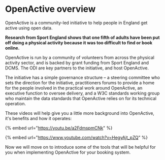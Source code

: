 # OpenActive overview

OpenActive is a community-led initiative to help people in England get active using open data.

**Research from Sport England shows that one fifth of adults have been put off doing a physical activity because it was too difficult to find or book online.**

OpenActive is run by a community of volunteers from across the physical activity sector, and is backed by grant funding from Sport England and DCMS. The ODI are key partners to the initiative, and host OpenActive.&#x20;

The initiative has a simple governance structure – a steering committee who sets the direction for the initiative, practitioners forums to provide a home for the people involved in the practical work around OpenActive, an executive function to oversee delivery, and a W3C standards working group who maintain the data standards that OpenActive relies on for its technical operation.

These videos will help give you a little more background into OpenActive, it's benefits and how it operates:

{% embed url="https://youtu.be/a2FdmspmCNk" %}

{% embed url="https://www.youtube.com/watch?v=HegyAjt_pZQ" %}

Now we will move on to introduce some of the tools that will be helpful for you when implementing OpenActive for your booking system.
